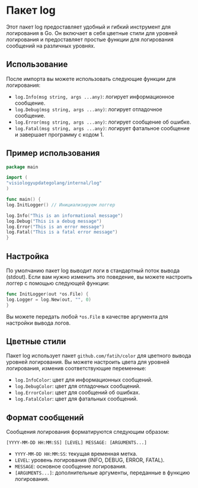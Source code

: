 # Пакет log

Этот пакет log предоставляет удобный и гибкий инструмент для логирования в Go. Он включает в себя цветные стили для уровней логирования и предоставляет простые функции для логирования сообщений на различных уровнях.

## Использование

После импорта вы можете использовать следующие функции для логирования:

- `log.Info(msg string, args ...any)`: логирует информационное сообщение.
- `log.Debug(msg string, args ...any)`: логирует отладочное сообщение.
- `log.Error(msg string, args ...any)`: логирует сообщение об ошибке.
- `log.Fatal(msg string, args ...any)`: логирует фатальное сообщение и завершает программу с кодом 1.

## Пример использования

```go
package main

import (
"visiologyupdategolang/internal/log"
)

func main() {
log.InitLogger() // Инициализируем логгер

log.Info("This is an informational message")
log.Debug("This is a debug message")
log.Error("This is an error message")
log.Fatal("This is a fatal error message")
}
```

## Настройка

По умолчанию пакет log выводит логи в стандартный поток вывода (stdout). Если вам нужно изменить это поведение, вы можете настроить логгер с помощью следующей функции:

```go
func InitLogger(out *os.File) {
log.Logger = log.New(out, "", 0)
}
```

Вы можете передать любой `*os.File` в качестве аргумента для настройки вывода логов.

## Цветные стили

Пакет log использует пакет `github.com/fatih/color` для цветного вывода уровней логирования. Вы можете настроить цвета для уровней логирования, изменив соответствующие переменные:

- `log.InfoColor`: цвет для информационных сообщений.
- `log.DebugColor`: цвет для отладочных сообщений.
- `log.ErrorColor`: цвет для сообщений об ошибках.
- `log.FatalColor`: цвет для фатальных сообщений.

## Формат сообщений

Сообщения логирования форматируются следующим образом:


```[YYYY-MM-DD HH:MM:SS] [LEVEL] MESSAGE: [ARGUMENTS...]```


- `YYYY-MM-DD HH:MM:SS`: текущая временная метка.
- `LEVEL`: уровень логирования (INFO, DEBUG, ERROR, FATAL).
- `MESSAGE`: основное сообщение логирования.
- `[ARGUMENTS...]`: дополнительные аргументы, переданные в функцию логирования.
